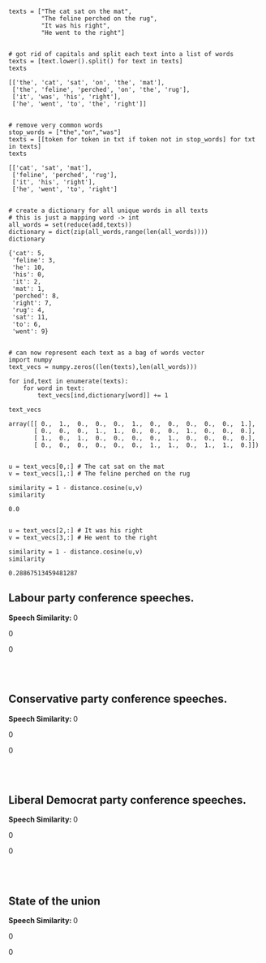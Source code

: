 <pre><code class="python">
texts = ["The cat sat on the mat",
         "The feline perched on the rug",
         "It was his right",
         "He went to the right"]
</pre></code>

<pre><code class="python">
# got rid of capitals and split each text into a list of words
texts = [text.lower().split() for text in texts]
texts

[['the', 'cat', 'sat', 'on', 'the', 'mat'],
 ['the', 'feline', 'perched', 'on', 'the', 'rug'],
 ['it', 'was', 'his', 'right'],
 ['he', 'went', 'to', 'the', 'right']]
</pre></code>

<pre><code class="python">
# remove very common words
stop_words = ["the","on","was"]
texts = [[token for token in txt if token not in stop_words] for txt in texts]
texts

[['cat', 'sat', 'mat'],
 ['feline', 'perched', 'rug'],
 ['it', 'his', 'right'],
 ['he', 'went', 'to', 'right']
</pre></code>

<pre><code class="python">
# create a dictionary for all unique words in all texts
# this is just a mapping word -> int
all_words = set(reduce(add,texts))
dictionary = dict(zip(all_words,range(len(all_words))))
dictionary

{'cat': 5,
 'feline': 3,
 'he': 10,
 'his': 0,
 'it': 2,
 'mat': 1,
 'perched': 8,
 'right': 7,
 'rug': 4,
 'sat': 11,
 'to': 6,
 'went': 9}
</pre></code>

<pre><code class="python">
# can now represent each text as a bag of words vector
import numpy
text_vecs = numpy.zeros((len(texts),len(all_words)))

for ind,text in enumerate(texts):
    for word in text:
        text_vecs[ind,dictionary[word]] += 1

text_vecs

array([[ 0.,  1.,  0.,  0.,  0.,  1.,  0.,  0.,  0.,  0.,  0.,  1.],
       [ 0.,  0.,  0.,  1.,  1.,  0.,  0.,  0.,  1.,  0.,  0.,  0.],
       [ 1.,  0.,  1.,  0.,  0.,  0.,  0.,  1.,  0.,  0.,  0.,  0.],
       [ 0.,  0.,  0.,  0.,  0.,  0.,  1.,  1.,  0.,  1.,  1.,  0.]])
</pre></code>


<pre><code class="python">
u = text_vecs[0,:] # The cat sat on the mat
v = text_vecs[1,:] # The feline perched on the rug

similarity = 1 - distance.cosine(u,v)
similarity

0.0
</pre></code>

<pre><code class="python">
u = text_vecs[2,:] # It was his right
v = text_vecs[3,:] # He went to the right

similarity = 1 - distance.cosine(u,v)
similarity

0.28867513459481287
</pre></code>

## Labour party conference speeches.
<div id="plot_lab" align="center"></div>

<div id="tooltip_lab" class="hidden">
    <p><strong>Speech Similarity: </strong><span id="sim">0</span></p>
    <p><span id="sp1">0</span></p>
    <p><span id="sp2">0</span></p>
</div>

</br>
</br>

## Conservative party conference speeches.
<div id="plot_con" align="center"></div>

<div id="tooltip_con" class="hidden">
    <p><strong>Speech Similarity: </strong><span id="sim">0</span></p>
    <p><span id="sp1">0</span></p>
    <p><span id="sp2">0</span></p>
</div>

</br>
</br>

## Liberal Democrat party conference speeches.
<div id="plot_libdem" align="center"></div>

<div id="tooltip_libdem" class="hidden">
    <p><strong>Speech Similarity: </strong><span id="sim">0</span></p>
    <p><span id="sp1">0</span></p>
    <p><span id="sp2">0</span></p>
</div>

</br>
</br>

## State of the union
<div id="plot_sou" align="center"></div>

<div id="tooltip_sou" class="hidden">
    <p><strong>Speech Similarity: </strong><span id="sim">0</span></p>
    <p><span id="sp1">0</span></p>
    <p><span id="sp2">0</span></p>
</div>
